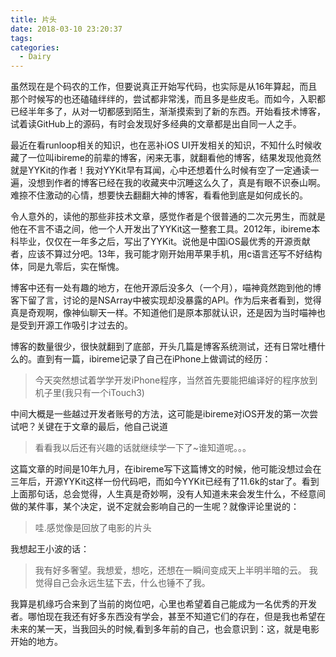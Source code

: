 ```yaml
---
title: 片头
date: 2018-03-10 23:20:37
tags:
categories:
  - Dairy
---
```


虽然现在是个码农的工作，但要说真正开始写代码，也实际是从16年算起，而且那个时候写的也还磕磕绊绊的，尝试都非常浅，而且多是些皮毛。而如今，入职都已经半年多了，从对一切都感到陌生，渐渐摸索到了新的东西。开始看技术博客，试着读GitHub上的源码，有时会发现好多经典的文章都是出自同一人之手。

最近在看runloop相关的知识，也在恶补iOS UI开发相关的知识，不知什么时候收藏了一位叫ibireme的前辈的博客，闲来无事，就翻看他的博客，结果发现他竟然就是YYKit的作者！我对YYKit早有耳闻，心中还想着什么时候有空了一定通读一遍，没想到作者的博客已经在我的收藏夹中沉睡这么久了，真是有眼不识泰山啊。难捺不住激动的心情，想要快去翻翻大神的博客，看看他到底是如何成长的。

令人意外的，读他的那些非技术文章，感觉作者是个很普通的二次元男生，而就是他在不言不语之间，他一个人开发出了YYKit这一整套工具。2012年，ibireme本科毕业，仅仅在一年多之后，写出了YYKit。说他是中国iOS最优秀的开源贡献者，应该不算过分吧。13年，我可能才刚开始用苹果手机，用c语言还写不好结构体，同是九零后，实在惭愧。

博客中还有一处有趣的地方，在他开源后没多久（一个月），喵神竟然跑到他的博客下留了言，讨论的是NSArray中被实现却没暴露的API。作为后来者看到，觉得真是奇观啊，像神仙聊天一样。不知道他们是原本那就认识，还是因为当时喵神也是受到开源工作吸引才过去的。

博客的数量很少，很快就翻到了底部，开头几篇是博客系统测试，还有日常吐槽什么的。直到有一篇，ibireme记录了自己在iPhone上做调试的经历：
>今天突然想试着学学开发iPhone程序，当然首先要能把编译好的程序放到机子里(我只有一个iTouch3)

中间大概是一些越过开发者账号的方法，这可能是ibireme对iOS开发的第一次尝试吧？关键在于文章的最后，他自己说道
>看看我以后还有兴趣的话就继续学一下了~谁知道呢。。。

这篇文章的时间是10年九月，在ibireme写下这篇博文的时候，他可能没想过会在三年后，开源YYKit这样一份代码吧，而如今YYKit已经有了11.6k的star了。看到上面那句话，总会觉得，人生真是奇妙啊，没有人知道未来会发生什么，不经意间做的某件事，某个决定，说不定就会影响自己的一生呢？就像评论里说的：
>哇.感觉像是回放了电影的片头

我想起王小波的话：
>我有好多奢望。我想爱，想吃，还想在一瞬间变成天上半明半暗的云。
我觉得自己会永远生猛下去，什么也锤不了我。

我算是机缘巧合来到了当前的岗位吧，心里也希望着自己能成为一名优秀的开发者。哪怕现在我还有好多东西没有学会，甚至不知道它们的存在，但是我也希望在未来的某一天，当我回头的时候,看到多年前的自己，也会意识到：这，就是电影开始的地方。